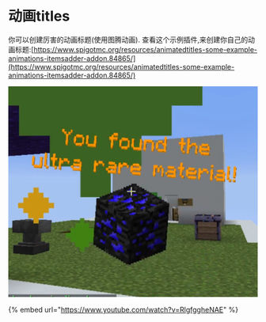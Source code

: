 # 动画titles

你可以创建厉害的动画标题(使用图腾动画). 查看这个示例插件,来创建你自己的动画标题:[https://www.spigotmc.org/resources/animatedtitles-some-example-animations-itemsadder-addon.84865/](https://www.spigotmc.org/resources/animatedtitles-some-example-animations-itemsadder-addon.84865/)

![](<../../../.gitbook/assets/image (28).png>)

{% embed url="https://www.youtube.com/watch?v=RlgfggheNAE" %}
